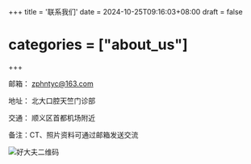 +++
title = '联系我们'
date = 2024-10-25T09:16:03+08:00
draft = false
# categories = ["about_us"]
+++



邮箱： zphntyc@163.com 

地址： 北大口腔天竺门诊部

交通： 顺义区首都机场附近

备注：CT、照片资料可通过邮箱发送交流

![好大夫二维码](https://github.com/user-attachments/assets/a495a9ea-27a6-4d5a-8e9f-5a440c1198b5)
